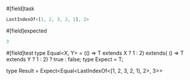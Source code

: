 #[field]task
```ts
LastIndexOf<[1, 2, 3, 2, 1], 2>
```

#[field]expected
```ts
3
```

#[field]test
type Equal<X, Y> = (<T>() => T extends X ? 1 : 2) extends(
    <T>() => T extends Y ? 1 : 2) ? true : false;
type Expect<T extends true> = T;

type Result = Expect<Equal<LastIndexOf<[1, 2, 3, 2, 1], 2>, 3>>